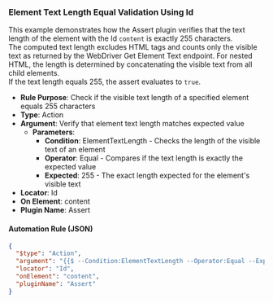 ### Element Text Length Equal Validation Using Id

This example demonstrates how the Assert plugin verifies that the text length of the element with the Id `content` is exactly 255 characters.  
The computed text length excludes HTML tags and counts only the visible text as returned by the WebDriver Get Element Text endpoint. For nested HTML, the length is determined by concatenating the visible text from all child elements.  
If the text length equals 255, the assert evaluates to `true`.

- **Rule Purpose**: Check if the visible text length of a specified element equals 255 characters  
- **Type**: Action  
- **Argument**: Verify that element text length matches expected value  
  - **Parameters**:  
    - **Condition**: ElementTextLength - Checks the length of the visible text of an element  
    - **Operator**: Equal - Compares if the text length is exactly the expected value  
    - **Expected**: 255 - The exact length expected for the element's visible text  
- **Locator**: Id  
- **On Element**: content  
- **Plugin Name**: Assert  

#### Automation Rule (JSON)

```json
{
  "$type": "Action",
  "argument": "{{$ --Condition:ElementTextLength --Operator:Equal --Expected:255}}",
  "locator": "Id",
  "onElement": "content",
  "pluginName": "Assert"
}
```
